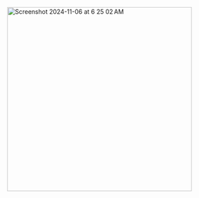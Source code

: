 <img width="427" alt="Screenshot 2024-11-06 at 6 25 02 AM" src="https://github.com/user-attachments/assets/6d4136be-ecd0-4aee-bf45-d5600f6837da">
